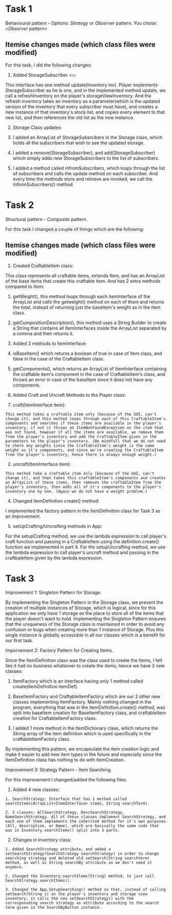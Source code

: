 # Task 1
Behavioural pattern - Options: *Strategy* or *Observer* pattern.
You chose: <*Observer* pattern>

## Itemise changes made (which class files were modified)

For this task, I did the following changes:

1. Added StorageSubscriber <<Interface>>:

  This interface has one method update(Inventory inv). Player implements StorageSubscriber as he is one, and in the implemented method update, we call a refreshInventory on the player's storageViewInventory. And the refresh inventory takes an inventory as a parameter(which is the updated version of the inventory that every subscriber must have), and creates a new instance of that inventory's stock list, and copies every element to that new list, and then references the old list as the new instance. 

2. Storage Class updates:

  1. I added an ArrayList of StorageSubsrcibers in the Storage class, which holds all the subscribers that wish to see the updated storage. 
  
  2. I added a remove(StorageSubscriber), and add(StorageSubscriber) which simply adds new StorageSubscribers to the list of subscribers.  

  3. I added a method called infromSubscribers, which loops through the list of subscribers and calls the update method on each subscriber. And every time the methods store and retrieve are invoked, we call the informSubscribers() method.

# Task 2
Structural pattern - *Composite* pattern.

For this task I changed a couple of things which are the following: 
## Itemise changes made (which class files were modified)

1. Created CraftableItem class:

  This class represents all craftable items, extends Item, and has an ArrayList of the base items that create this craftable item. And has 2 extra methods compared to Item:

  1. getWeight(), this method loops through each itemInterface of the ArrayList and calls the getweight() method on each of them and returns the total, instead of returning just the baseItem's weight as in the Item class.

  2. getCompositionDescription(), this method uses a String Builder to create a String that contains all ItemInterfaces inside the ArrayList separated by a comma and then returns it. 

2. Added 2 methods to ItemInterface:

  1. isBaseItem() which returns a boolean of true in case of Item class, and false in the case of the CraftableItem class. 
  
  2. getComponents(), which returns an ArrayList of ItemInterface containing the craftable item's component in the case of CraftableItem's class, and throws an error in case of the baseItem since it does not have any components.

3. Added Craft and Uncraft Methods to the Player class:

  1. craft(ItemInterface item):

    This method takes a craftable item only (because of the GUI, can't change it), and this method loops through each of this CraftableItem's components and searches if these items are available in the player's inventory, if not it throws an ItemNotFoundException on the item that was not found, however if all the items are available, we remove them from the player's inventory and add the CraftableItem given in the parameters to the player's inventory. (Be mindfull that we do not need to check any weights since the CraftableItem's weight is the same weight as it's components, and since we're creating the CraftableItem from the player's inventory, hence there is always enough weight.)

  2. uncraft(ItemInterface item):

    This method take a craftable item only (because of the GUI, can't change it), and then takes this craftableItem's components and creates an ArrayList of these items, then removes the craftableItem from the player's inventory, then adds all of it's components to the player's inventory one by one. (Again we do not have a weight problem.)

4. Changed ItemDefinition create() method:

  I implemented the factory pattern in the ItemDefinition class for Task 3 as an improvement.

5. setUpCrafting/Uncrafting methods in App:

  For the setupCrafting method, we use the lambda expression to call player's craft function and passing in a CraftableItem using the definition.create() function we implemented in part 4. For the setupUncrafting method, we use the lambda expression to call player's uncraft method and passing in the craftbaleItem given by the lambda expression.

# Task 3

Improvement 1: Singleton Pattern for Storage.

By implementing the Singleton Pattern in the Storage class, we prevent the creation of multiple instances of Storage, which is logical, since for this application we only have 1 storage as the place to store all of the items that the player doesn't want to hold. Implementing the Singleton Pattern ensures that the uniqueness of the Storage class is maintained in order to avoid any confusion or bugs when creating more than 1 instance of Storage. Plus this single instance is globally accessible in all our classes which is a benefit for our first task.

Imporvement 2: Factory Pattern for Creating Items.

Since the ItemDefinition class was the class used to create the Items, I felt like it had no business whatsover to create the items, hence we have 3 new classes:

  1. ItemFactory which is an interface having only 1 method called create(ItemDefinition itemDef).
    
  2. BaseItemFactory and CraftableItemFactory which are our 2 other new classes implementing ItemFactory. Mainly nothing changed in the program, everything that was in the ItemDefinition.create() method, was split into baseItem creation for BaseItemFactory class, and craftableItem creation for CraftableItemFactory class.
  
  3. I added 1 more method in the ItemDictionary class, which returns the String array of the item definition which is used specifically in the craftableItemFactory class. 
  
  By implementing this pattern, we encapsulate the item creation logic and make it easier to add new item types in the future and especially since the ItemDefinition class has nothing to do with ItemCreation. 

Improvement 3: Strategy Pattern - Item Searching.

For this improvement I changed/added the following files:

  1. Added 4 new classes:

    1. SearchStrategy: Interface that has 1 method called searchItems(ArrayList<ItemInterface> items, String searchTerm).

    2. 3 classes: AllSearchStrategy, DescSearchStrategy, NameSearchStrategy. All of these classes implement SearchStrategy, and each one of them implements the inherited method for it's own purposes (All, description, or Name), which are basically the same code that was in Inventory.searchItems() split into 3 parts.

  2. Changes in Inventory class:

    1. Added SearchStrategy attribute, and added a setSearchStrategy(SearchStrategy searchStrategy) in order to change searching strategy and deleted old setSearch(String searchterm) method, as well as String searchBy attribute as we don't need it anymore. 

    2. Changed the Inventory.searchItems(String) method, to just call SearchStrategy.searchItems().

    3. Changed the App.SetupSearching() method so that, instead of calling setSearch(String s) on the player's inventory and storage view inventory, it calls the new setSearchStrategy() with the corresponsding search strategy as attribute according to the search term given in the SearchByButton instance. 